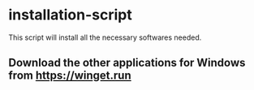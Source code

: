 # installation-script

This script will install all the necessary softwares needed.

## Download the other applications for Windows from https://winget.run
